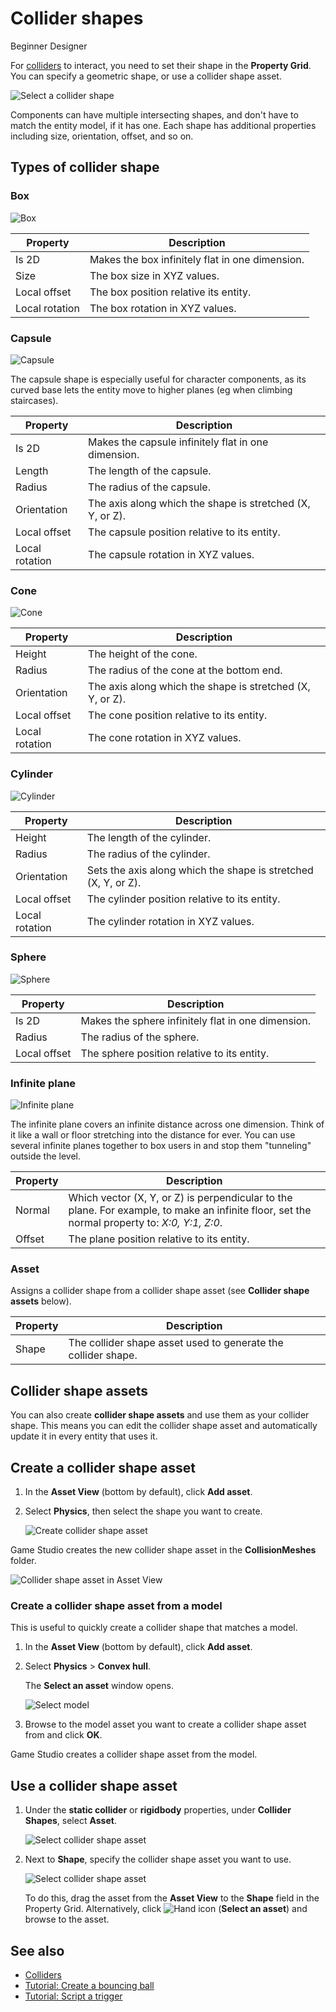 # Collider shapes

<span class="badge text-bg-primary">Beginner</span>
<span class="badge text-bg-success">Designer</span>

For [colliders](colliders.md) to interact, you need to set their shape in the **Property Grid**. You can specify a geometric shape, or use a collider shape asset.

![Select a collider shape](media/select-collider-shape.png)

Components can have multiple intersecting shapes, and don't have to match the entity model, if it has one. Each shape has additional properties including size, orientation, offset, and so on.

## Types of collider shape

### Box

![Box](media/box.png)

| Property       | Description |
| -------------- |-------------| 
| Is 2D | Makes the box infinitely flat in one dimension. |
| Size    | The box size in XYZ values. |
| Local offset     | The box position relative its entity.|
| Local rotation      | The box rotation in XYZ values.|

### Capsule

![Capsule](media/capsule.png)

The capsule shape is especially useful for character components, as its curved base lets the entity move to higher planes (eg when climbing staircases).

| Property       | Description |
| -------------- |-------------| 
| Is 2D | Makes the capsule infinitely flat in one dimension.|
| Length | The length of the capsule.|
| Radius | The radius of the capsule.|
| Orientation | The axis along which the shape is stretched (X, Y, or Z).|
| Local offset     | The capsule position relative to its entity.|
| Local rotation      | The capsule rotation in XYZ values.|

### Cone

![Cone](media/cone.png)

| Property       | Description |
| -------------- |-------------| 
| Height | The height of the cone.|
| Radius | The radius of the cone at the bottom end.|
| Orientation | The axis along which the shape is stretched (X, Y, or Z).|
| Local offset     | The cone position relative to its entity.|
| Local rotation      | The cone rotation in XYZ values.|

### Cylinder

![Cylinder](media/cylinder.png)

| Property       | Description |
| -------------- |-------------| 
| Height | The length of the cylinder.|
| Radius | The radius of the cylinder.|
| Orientation | Sets the axis along which the shape is stretched (X, Y, or Z).|
| Local offset     | The cylinder position relative to its entity.|
| Local rotation      | The cylinder  rotation in XYZ values.|

### Sphere

![Sphere](media/sphere.png)

| Property       | Description |
| -------------- |-------------| 
| Is 2D | Makes the sphere infinitely flat in one dimension. |
| Radius | The radius of the sphere.|
| Local offset     | The sphere position relative to its entity.|

### Infinite plane

![Infinite plane](media/infinite-plane.png)

The infinite plane covers an infinite distance across one dimension.
Think of it like a wall or floor stretching into the distance for ever.
You can use several infinite planes together to box users in and stop them "tunneling" outside the level.

| Property       | Description |
| -------------- |-------------| 
| Normal  | Which vector (X, Y, or Z) is perpendicular to the plane. For example, to make an infinite floor, set the normal property to: _X:0, Y:1, Z:0_. |
| Offset     | The plane position relative to its entity.|

### Asset

Assigns a collider shape from a collider shape asset (see **Collider shape assets** below).

| Property       | Description |
| -------------- |-------------| 
| Shape | The collider shape asset used to generate the collider shape.|

## Collider shape assets

You can also create **collider shape assets** and use them as your collider shape. This means you can edit the collider shape asset and automatically update it in every entity that uses it.

## Create a collider shape asset

1. In the **Asset View** (bottom by default), click **Add asset**.

2. Select **Physics**, then select the shape you want to create.

    ![Create collider shape asset](media/create-collider-shape-asset.png)

Game Studio creates the new collider shape asset in the **CollisionMeshes** folder.

![Collider shape asset in Asset View](media/collider-shape-in-asset-view.png)

### Create a collider shape asset from a model

This is useful to quickly create a collider shape that matches a model.

1. In the **Asset View** (bottom by default), click **Add asset**.

2. Select **Physics** > **Convex hull**.

    The **Select an asset** window opens.

    ![Select model](media/select-model.png)

3. Browse to the model asset you want to create a collider shape asset from and click **OK**.

Game Studio creates a collider shape asset from the model.

## Use a collider shape asset

1. Under the **static collider** or **rigidbody** properties, under **Collider Shapes**, select **Asset**. 

    ![Select collider shape asset](media/select-asset-collider-shape.png)

2. Next to **Shape**, specify the collider shape asset you want to use.

    ![Select collider shape asset](media/select-collider-shape-asset.png)

    To do this, drag the asset from the **Asset View** to the **Shape** field in the Property Grid. Alternatively, click ![Hand icon](~/manual/game-studio/media/hand-icon.png) (**Select an asset**) and browse to the asset.

## See also

* [Colliders](colliders.md)
* [Tutorial: Create a bouncing ball](create-a-bouncing-ball.md)
* [Tutorial: Script a trigger](script-a-trigger.md)